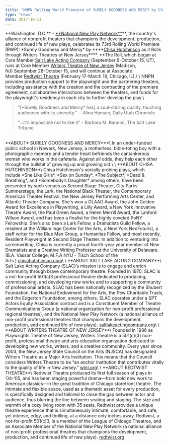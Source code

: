 ```yaml
---
title: "NNPN Rolling World Premiere of SURELY GOODNESS AND MERCY by Chisa Hutchinson Rolls Through Writers Theatre of New Jersey"
type: "news"
date: 2017-10-11
---
```


<div><span class="lead-in">**Washington, D.C.** - <a href="https://nnpn.us3.list-manage.com/track/click?u=8187fd10026cc4e077b70189d&amp;id=6eebfedd66&amp;e=2d555f4195" target="_blank" rel="nofollow">**National New Play Network**</a>**, the country's alliance of nonprofit theaters that champions the development, production, and continued life of new plays, celebrates its 73rd Rolling World Premiere (RWP): *Surely Goodness and Mercy* by ****<a href="https://nnpn.us3.list-manage.com/track/click?u=8187fd10026cc4e077b70189d&amp;id=8407aa03cb&amp;e=2d555f4195" target="_blank" rel="nofollow">Chisa Hutchinson</a> as it Rolls through Writers Theatres of New Jersey****. **The Roll, which began at Core Member <a href="https://nnpn.us3.list-manage.com/track/click?u=8187fd10026cc4e077b70189d&amp;id=41a6fcc65a&amp;e=2d555f4195" target="_blank" rel="nofollow">Salt Lake Acting Company</a> (<span>September 6-October 15</span>, UT), runs at Core Member <a href="https://nnpn.us3.list-manage.com/track/click?u=8187fd10026cc4e077b70189d&amp;id=d1c47891c6&amp;e=2d555f4195" target="_blank" rel="nofollow">Writers Theatre of New Jersey</a> (Madison, NJ) <span>September 28-October 15</span>, and will continue at Associate Member <a href="https://nnpn.us3.list-manage.com/track/click?u=8187fd10026cc4e077b70189d&amp;id=1bc3af5dd3&amp;e=2d555f4195" target="_blank" rel="nofollow">Redtwist Theatre</a> (<span>February 17-March 18</span>, Chicago, IL).</span>\
\
NNPN provides production support to the playwright and the partnering theaters, including assistance with the creation and the contracting of the premiere agreement, collaborative interactions between the theaters, and funds for the playwright's residency in each city to further develop the play.\
<blockquote>
"[*Surely Goodness and Mercy* has] a soul-stirring quality, touching audiences with its sincerity."  - Alina Hansen, Daily Utah Chronicle

"...it's impossible not to like it" - Barbara M. Bannon, The Salt Lake Tribune

</blockquote>
<div> </div>
**ABOUT* SURELY GOODNESS AND MERCY***\
In an under-funded public school in Newark, New Jersey, a motherless, bible-toting boy with a photographic memory and a tender heart befriends the cantankerous woman who works in the cafeteria. Against all odds, they help each other through the bullshit of growing up and growing old.\
\
**ABOUT CHISA HUTCHINSON**\
Chisa Hutchinson's socially probing plays, which include *She Like Girls*, *Sex <span>on Sunday</span>*, *The Subject*, *Dead &amp; Breathing*, and *Somebody’s Daughter* among others, have been presented by such venues as Second Stage Theater, City Parks' Summerstage, the Lark, the National Black Theater, the Contemporary American Theater Festival, the New Jersey Performing Arts Center, and Atlantic Theater Company. She's won a GLAAD Award, the John Golden Award for Excellence in Playwriting, a Lilly Award, a New York Innovative Theatre Award, the Paul Green Award, a Helen Merrill Award, the Lanford Wilson Award, and has been a finalist for the highly coveted PoNY Fellowship. She’s also been a Lark Fellow, a Dramatists Guild Fellow, a resident at the William Inge Center for the Arts, a New York NeoFuturist, a staff writer for the Blue Man Group, a Humanitas Fellow, and most recently, Resident Playwright at Second Stage Theater. In addition to venturing into screenwriting, Chisa is currently a proud fourth-year year member of New Dramatists and a Creative Writing Professor at the University of Delaware. (B.A. Vassar College; M.F.A NYU - Tisch School of the Arts.) <a href="https://nnpn.us3.list-manage.com/track/click?u=8187fd10026cc4e077b70189d&amp;id=17df41f1bf&amp;e=2d555f4195" target="_blank" rel="nofollow">chisahutchinson.com</a>\
\
**ABOUT SALT LAKE ACTING COMPANY**\
Salt Lake Acting Company (SLAC)’s mission is to engage and enrich community through brave contemporary theatre. Founded in 1970, SLAC is a not-for-profit 501(c)3 professional theatre dedicated to producing, commissioning, and developing new works and to supporting a community of professional artists. SLAC has been nationally recognized by the Shubert Foundation, the National Endowment for the Arts, the Pew Charitable Trusts, and the Edgerton Foundation, among others. SLAC operates under a SPT Actors Equity Association contract and is a Constituent Member of Theatre Communications Group (a national organization for non-profit professional regional theatres), and the National New Play Network (a national alliance of non-profit professional theatres that champions the development, production, and continued life of new plays). <a href="https://nnpn.us3.list-manage.com/track/click?u=8187fd10026cc4e077b70189d&amp;id=dc56df5d5c&amp;e=2d555f4195" target="_blank" rel="nofollow">saltlakeactingcompany.org</a>\
\
**ABOUT WRITERS THEATRE OF NEW JERSEY**\
Founded in 1986 as Playwrights Theatre of New Jersey, Writers Theatre is a 501(c)(3) non-profit, professional theatre and arts education organization dedicated to developing new works, writers, and a creative community. Every year since 2003, the New Jersey State Council on the Arts (NJSCA) has designated Writers Theatre as a Major Arts Institution. This means that the Council considers Writers Theatre to be “an anchor institution that contributes vitally to the quality of life in New Jersey.” <a href="https://nnpn.us3.list-manage.com/track/click?u=8187fd10026cc4e077b70189d&amp;id=92eec7d7a0&amp;e=2d555f4195" target="_blank" rel="nofollow">wtnj.org</a>\
\
**ABOUT REDTWIST THEATRE**\
Redtwist Theatre produced its first full season of plays in ’04-’05, and has been staging powerful drama—from bold new work to American classics—in the great tradition of Chicago storefront theatre. The intimate and flexible space, used as a thematic asset for every production, is specifically designed and tailored to close the gap between actor and audience, thus blurring the line between seating and staging. The size and warmth of a cozy living room with 35 seats, Redtwist provides a unique theatre experience that is simultaneously intimate, comfortable, and safe, yet intense, edgy, and thrilling, at a distance only inches away. Redtwist, a not-for-profit 501(c)3, is a member of the League of Chicago Theatres, and an Associate Member of the National New Play Network (a national alliance of non-profit professional theatres that champions the development, production, and continued life of new plays). <a href="https://nnpn.us3.list-manage.com/track/click?u=8187fd10026cc4e077b70189d&amp;id=927f97cc27&amp;e=2d555f4195" target="_blank" rel="nofollow">redtwist.org</a>
</div>
<div>
 

</div>
